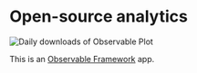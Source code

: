 # Open-source analytics

<picture>
  <source media="(prefers-color-scheme: dark)" srcset="https://observablehq.observablehq.cloud/oss-analytics/@observablehq/plot/downloads-dark.svg">
  <img alt="Daily downloads of Observable Plot" src="https://observablehq.observablehq.cloud/oss-analytics/@observablehq/plot/downloads.svg">
</picture>

This is an [Observable Framework](https://observablehq.com/framework) app.
